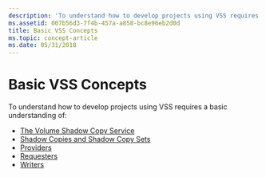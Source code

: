 ```yaml
---
description: 'To understand how to develop projects using VSS requires a basic understanding of:'
ms.assetid: 007b56d3-7f4b-457a-a858-bc8e96eb2d0d
title: Basic VSS Concepts
ms.topic: concept-article
ms.date: 05/31/2018
---
```


# Basic VSS Concepts

To understand how to develop projects using VSS requires a basic understanding of:

-   [The Volume Shadow Copy Service](the-volume-shadow-copy-service.md)
-   [Shadow Copies and Shadow Copy Sets](shadow-copies-and-shadow-copy-sets.md)
-   [Providers](providers.md)
-   [Requesters](requestors.md)
-   [Writers](writers.md)

 

 



